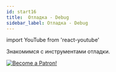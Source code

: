 ```yaml
---
id: start16
title:  Отладка - Debug
sidebar_label: Отладка - Debug
---
```


import YouTube from 'react-youtube'

Знакомимся с инструментами отладки.

<YouTube videoId='7tb8JE0-yb4' />

[![Become a Patron!](/img/logo/patreon.png)](https://www.patreon.com/bePatron?u=31769291)
